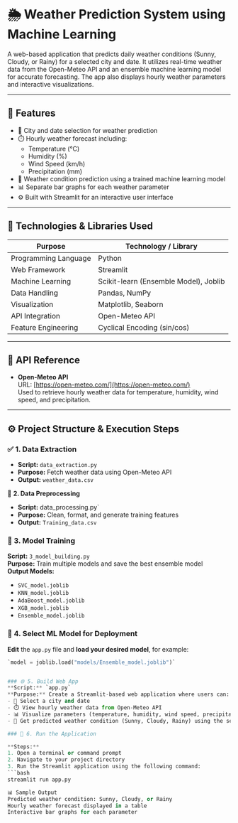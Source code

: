 # 🌦️ Weather Prediction System using Machine Learning

A web-based application that predicts daily weather conditions (Sunny, Cloudy, or Rainy) for a selected city and date. It utilizes real-time weather data from the Open-Meteo API and an ensemble machine learning model for accurate forecasting. The app also displays hourly weather parameters and interactive visualizations.

---

## 📌 Features

- 📍 City and date selection for weather prediction
- ⏱️ Hourly weather forecast including:
  - Temperature (°C)
  - Humidity (%)
  - Wind Speed (km/h)
  - Precipitation (mm)
- 🔮 Weather condition prediction using a trained machine learning model
- 📊 Separate bar graphs for each weather parameter
- ⚙️ Built with Streamlit for an interactive user interface

---

## 🧠 Technologies & Libraries Used

| Purpose              | Technology / Library                |
|----------------------|-------------------------------------|
| Programming Language | Python                              |
| Web Framework        | Streamlit                           |
| Machine Learning     | Scikit-learn (Ensemble Model), Joblib |
| Data Handling        | Pandas, NumPy                       |
| Visualization        | Matplotlib, Seaborn                 |
| API Integration      | Open-Meteo API                      |
| Feature Engineering  | Cyclical Encoding (sin/cos)         |

---

## 🔗 API Reference

- **Open-Meteo API**  
  URL: [https://open-meteo.com/](https://open-meteo.com/)  
  Used to retrieve hourly weather data for temperature, humidity, wind speed, and precipitation.

---

## ⚙️ Project Structure & Execution Steps

### ✅ 1. Data Extraction

- **Script:** `data_extraction.py`
- **Purpose:** Fetch weather data using Open-Meteo API
- **Output:** `weather_data.csv`

🔧 **2. Data Preprocessing**

- **Script:** data_processing.py`  
- **Purpose:** Clean, format, and generate training features  
- **Output:** `Training_data.csv`

### 🧠 3. Model Training

**Script:** `3_model_building.py`  
**Purpose:** Train multiple models and save the best ensemble model  
**Output Models:**
- `SVC_model.joblib`
- `KNN_model.joblib`
- `AdaBoost_model.joblib`
- `XGB_model.joblib`
- `Ensemble_model.joblib`

### 🔄 4. Select ML Model for Deployment

**Edit** the `app.py` file and **load your desired model**, for example:

```python
`model = joblib.load("models/Ensemble_model.joblib")`


### 🌐 5. Build Web App
**Script:** `app.py`  
**Purpose:** Create a Streamlit-based web application where users can:
- 📍 Select a city and date
- ⏱️ View hourly weather data from Open-Meteo API
- 📊 Visualize parameters (temperature, humidity, wind speed, precipitation)
- 🔮 Get predicted weather condition (Sunny, Cloudy, Rainy) using the selected machine learning model

### 🚀 6. Run the Application

**Steps:**
1. Open a terminal or command prompt  
2. Navigate to your project directory  
3. Run the Streamlit application using the following command:
```bash
streamlit run app.py

📊 Sample Output
Predicted weather condition: Sunny, Cloudy, or Rainy
Hourly weather forecast displayed in a table
Interactive bar graphs for each parameter











